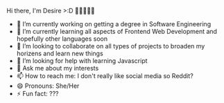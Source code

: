 Hi there, I'm Desire >:D 👩🏾‍💻👋🏾
<!--
**Desireye/Desireye** is a ✨ _special_ ✨ repository because its `README.md` (this file) appears on your GitHub profile.

Here are some ideas to get you started:
*/
-->
- 🔭 I’m currently working on getting a degree in Software Engineering
- 🌱 I’m currently learning all aspects of Frontend Web Development and hopefully other languages soon 
- 👯 I’m looking to collaborate on all types of projects to broaden my horizens and learn new things
- 🤔 I’m looking for help with learning Javascript
- 💬 Ask me about my interests
- 📫 How to reach me: I don't really like social media so Reddit?
- 😄 Pronouns: She/Her
- ⚡ Fun fact: ???

